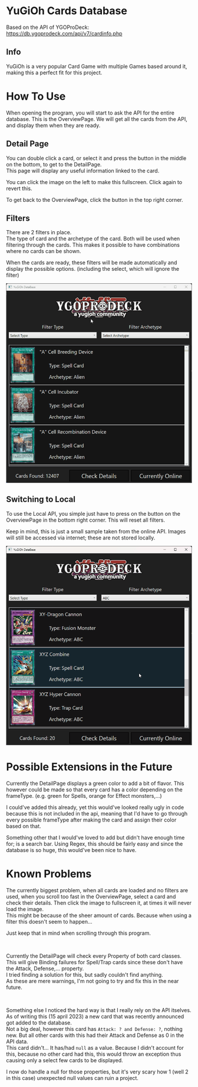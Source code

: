# YuGiOh Cards Database
Based on the API of YGOProDeck: https://db.ygoprodeck.com/api/v7/cardinfo.php

## Info
YuGiOh is a very popular Card Game with multiple Games based around it, making this a perfect fit for this project. 

# How To Use
When opening the program, you will start to ask the API for the entire database. This is the OverviewPage. 
We will get all the cards from the API, and display them when they are ready.

## Detail Page
You can double click a card, or select it and press the button in the middle on the bottom, to get to the DetailPage. </br>
This page will display any useful information linked to the card.

You can click the image on the left to make this fullscreen.
Click again to revert this.

To get back to the OverviewPage, click the button in the top right corner.

## Filters
There are 2 filters in place. </br>
The type of card and the archetype of the card.
Both will be used when filtering through the cards. This makes it possible to have combinations where no cards can be shown.

When the cards are ready, these filters will be made automatically and display the possible options. (including the select, which will ignore the filter)



![Usage_Gif](/ReadmeImages/Usage.gif)


## Switching to Local
To use the Local API, you simple just have to press on the button on the OverviewPage in the bottom right corner.
This will reset all filters.

Keep in mind, this is just a small sample taken from the online API.
Images will still be accessed via internet; these are not stored locally.

![LocalSwitch_Gif](/ReadmeImages/ReposSwitch.gif)


# Possible Extensions in the Future
Currently the DetailPage displays a green color to add a bit of flavor.
This however could be made so that every card has a color depending on the frameType. (e.g. green for Spells, orange for Effect monsters,...)

I could've added this already, yet this would've looked really ugly in code because this is not included in the api, meaning that I'd have to go through every possible frameType after making the card and assign their color based on that.

Something other that I would've loved to add but didn't have enough time for; is a search bar.
Using Regex, this should be fairly easy and since the database is so huge, this would've been nice to have.



# Known Problems

The currently biggest problem, when all cards are loaded and no filters are used, when you scroll too fast in the OverviewPage, select a card and check their details.
Then click the image to fullscreen it, at times it will never load the image. </br>
This might be because of the sheer amount of cards. Because when using a filter this doesn't seem to happen... </br>

Just keep that in mind when scrolling through this program. </br>

</br>

Currently the DetailPage will check every Property of both card classes. </br>
This will give Binding failures for Spell/Trap cards since these don't have the Attack, Defense,... property. </br>
I tried finding a solution for this, but sadly couldn't find anything. </br>
As these are mere warnings, I'm not going to try and fix this in the near future.

</br>

Something else I noticed the hard way is that I really rely on the API itselves.</br>
As of writing this (15 april 2023) a new card that was recently announced got added to the database. </br>
Not a big deal, however this card has `Attack: ? and Defense: ?`, nothing new. But all other cards with this had their Attack and Defense as 0 in the API data. </br>
This card didn't... It has/had `null` as a value. Because I didn't account for this, because no other card had this, this would throw an exception thus causing only a select few cards to be displayed.

I now do handle a null for those properties, but it's very scary how 1 (well 2 in this case) unexpected null values can ruin a project.

